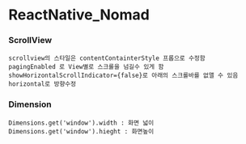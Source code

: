 # ReactNative_Nomad

### ScrollView
```
scrollview의 스타일은 contentContainterStyle 프롭으로 수정함
pagingEnabled 로 View별로 스크롤을 넘길수 있게 함
showHorizontalScrollIndicator={false}로 아래의 스크롤바를 없앨 수 있음
horizontal로 방향수정
```

### Dimension
```
Dimensions.get('window').width : 화면 넓이
Dimensions.get('window').hieght : 화면높이
```


